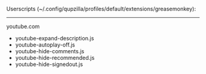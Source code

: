 
Userscripts (~/.config/qupzilla/profiles/default/extensions/greasemonkey):  

---

youtube.com
 - youtube-expand-description.js
 - youtube-autoplay-off.js
 - youtube-hide-comments.js
 - youtube-hide-recommended.js
 - youtube-hide-signedout.js




 
